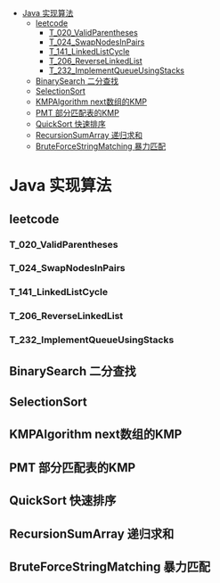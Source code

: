 <!-- TOC depthFrom:1 depthTo:6 withLinks:1 updateOnSave:1 orderedList:0 -->

- [Java 实现算法](#java-实现算法)
	- [leetcode](#leetcode)
	    - [T_020_ValidParentheses](#t020validparentheses)
		- [T_024_SwapNodesInPairs](#t024swapnodesinpairs)
		- [T_141_LinkedListCycle](#t141linkedlistcycle)
		- [T_206_ReverseLinkedList](#t206reverselinkedlist)
		- [T_232_ImplementQueueUsingStacks](#t232implementqueueusingstacks)
	- [BinarySearch 二分查找](#binarysearch-二分查找)
	- [SelectionSort](#selectionsort)
	- [KMPAlgorithm next数组的KMP](#kmpalgorithm-next数组的kmp)
	- [PMT 部分匹配表的KMP](#pmt-部分匹配表的kmp)
	- [QuickSort 快速排序](#quicksort-快速排序)
	- [RecursionSumArray 递归求和](#recursionsumarray-递归求和)
	- [BruteForceStringMatching 暴力匹配](#bruteforcestringmatching-暴力匹配)

<!-- /TOC -->


# Java 实现算法
## leetcode
### T_020_ValidParentheses
### T_024_SwapNodesInPairs
### T_141_LinkedListCycle
### T_206_ReverseLinkedList
### T_232_ImplementQueueUsingStacks
## BinarySearch 二分查找
## SelectionSort
## KMPAlgorithm next数组的KMP
## PMT 部分匹配表的KMP
## QuickSort 快速排序
## RecursionSumArray 递归求和
## BruteForceStringMatching 暴力匹配
